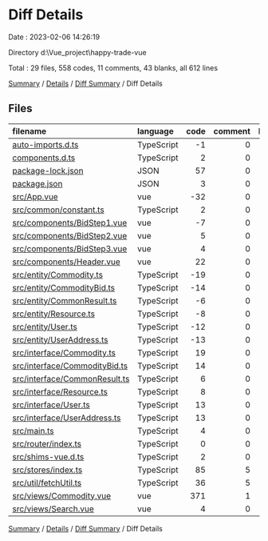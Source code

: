 # Diff Details

Date : 2023-02-06 14:26:19

Directory d:\\Vue_project\\happy-trade-vue

Total : 29 files,  558 codes, 11 comments, 43 blanks, all 612 lines

[Summary](results.md) / [Details](details.md) / [Diff Summary](diff.md) / Diff Details

## Files
| filename | language | code | comment | blank | total |
| :--- | :--- | ---: | ---: | ---: | ---: |
| [auto-imports.d.ts](/auto-imports.d.ts) | TypeScript | -1 | 0 | 1 | 0 |
| [components.d.ts](/components.d.ts) | TypeScript | 2 | 0 | 0 | 2 |
| [package-lock.json](/package-lock.json) | JSON | 57 | 0 | 0 | 57 |
| [package.json](/package.json) | JSON | 3 | 0 | 0 | 3 |
| [src/App.vue](/src/App.vue) | vue | -32 | 0 | -8 | -40 |
| [src/common/constant.ts](/src/common/constant.ts) | TypeScript | 2 | 0 | 3 | 5 |
| [src/components/BidStep1.vue](/src/components/BidStep1.vue) | vue | -7 | 0 | -2 | -9 |
| [src/components/BidStep2.vue](/src/components/BidStep2.vue) | vue | 5 | 0 | 1 | 6 |
| [src/components/BidStep3.vue](/src/components/BidStep3.vue) | vue | 4 | 0 | 0 | 4 |
| [src/components/Header.vue](/src/components/Header.vue) | vue | 22 | 0 | 0 | 22 |
| [src/entity/Commodity.ts](/src/entity/Commodity.ts) | TypeScript | -19 | 0 | -2 | -21 |
| [src/entity/CommodityBid.ts](/src/entity/CommodityBid.ts) | TypeScript | -14 | 0 | -1 | -15 |
| [src/entity/CommonResult.ts](/src/entity/CommonResult.ts) | TypeScript | -6 | 0 | 0 | -6 |
| [src/entity/Resource.ts](/src/entity/Resource.ts) | TypeScript | -8 | 0 | 0 | -8 |
| [src/entity/User.ts](/src/entity/User.ts) | TypeScript | -12 | 0 | -1 | -13 |
| [src/entity/UserAddress.ts](/src/entity/UserAddress.ts) | TypeScript | -13 | 0 | 0 | -13 |
| [src/interface/Commodity.ts](/src/interface/Commodity.ts) | TypeScript | 19 | 0 | 2 | 21 |
| [src/interface/CommodityBid.ts](/src/interface/CommodityBid.ts) | TypeScript | 14 | 0 | 1 | 15 |
| [src/interface/CommonResult.ts](/src/interface/CommonResult.ts) | TypeScript | 6 | 0 | 0 | 6 |
| [src/interface/Resource.ts](/src/interface/Resource.ts) | TypeScript | 8 | 0 | 0 | 8 |
| [src/interface/User.ts](/src/interface/User.ts) | TypeScript | 13 | 0 | 1 | 14 |
| [src/interface/UserAddress.ts](/src/interface/UserAddress.ts) | TypeScript | 13 | 0 | 0 | 13 |
| [src/main.ts](/src/main.ts) | TypeScript | 4 | 0 | 3 | 7 |
| [src/router/index.ts](/src/router/index.ts) | TypeScript | 0 | 0 | 1 | 1 |
| [src/shims-vue.d.ts](/src/shims-vue.d.ts) | TypeScript | 2 | 0 | 1 | 3 |
| [src/stores/index.ts](/src/stores/index.ts) | TypeScript | 85 | 5 | 10 | 100 |
| [src/util/fetchUtil.ts](/src/util/fetchUtil.ts) | TypeScript | 36 | 5 | 6 | 47 |
| [src/views/Commodity.vue](/src/views/Commodity.vue) | vue | 371 | 1 | 24 | 396 |
| [src/views/Search.vue](/src/views/Search.vue) | vue | 4 | 0 | 3 | 7 |

[Summary](results.md) / [Details](details.md) / [Diff Summary](diff.md) / Diff Details